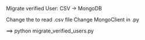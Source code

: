 Migrate verified User: CSV -> MongoDB

Change the to read .csv file
Change MongoClient in .py

==> python migrate_verified_users.py
